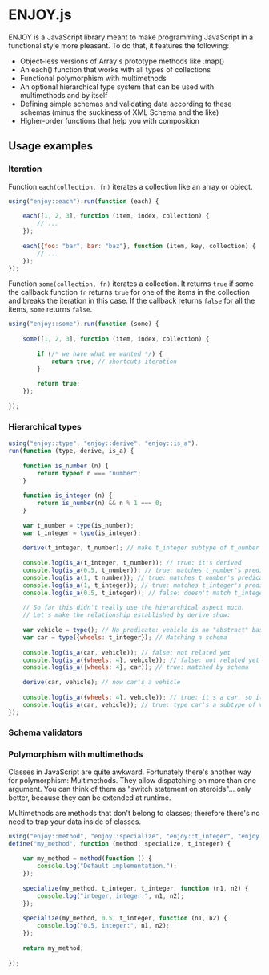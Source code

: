 # ENJOY.js

ENJOY is a JavaScript library meant to make programming JavaScript in a functional style more pleasant. To do that, it features the following:

- Object-less versions of Array's prototype methods like .map()
- An each() function that works with all types of collections
- Functional polymorphism with multimethods
- An optional hierarchical type system that can be used with multimethods and by itself
- Defining simple schemas and validating data according to these schemas (minus the suckiness of XML Schema and the like)
- Higher-order functions that help you with composition

## Usage examples

### Iteration

Function `each(collection, fn)` iterates a collection like an array or object.

```javascript
using("enjoy::each").run(function (each) {
    
    each([1, 2, 3], function (item, index, collection) {
        // ...
    });
    
    each({foo: "bar", bar: "baz"}, function (item, key, collection) {
        // ...
    });
});
```

Function `some(collection, fn)` iterates a collection. It returns `true` if some the
callback function `fn` returns `true` for one of the items in the collection and breaks
the iteration in this case. If the callback returns `false` for all the items, `some`
returns `false`.

```javascript
using("enjoy::some").run(function (some) {
    
    some([1, 2, 3], function (item, index, collection) {
        
        if (/* we have what we wanted */) {
            return true; // shortcuts iteration
        }
        
        return true;
    });
    
});
```

### Hierarchical types

```javascript
using("enjoy::type", "enjoy::derive", "enjoy::is_a").
run(function (type, derive, is_a) {
    
    function is_number (n) {
        return typeof n === "number";
    }
    
    function is_integer (n) {
        return is_number(n) && n % 1 === 0;
    }
    
    var t_number = type(is_number);
    var t_integer = type(is_integer);
    
    derive(t_integer, t_number); // make t_integer subtype of t_number
    
    console.log(is_a(t_integer, t_number)); // true: it's derived
    console.log(is_a(0.5, t_number)); // true: matches t_number's predicate
    console.log(is_a(1, t_number)); // true: matches t_number's predicate
    console.log(is_a(1, t_integer)); // true: matches t_integer's predicate
    console.log(is_a(0.5, t_integer)); // false: doesn't match t_integer's predicate
    
    // So far this didn't really use the hierarchical aspect much.
    // Let's make the relationship established by derive show:
    
    var vehicle = type(); // No predicate: vehicle is an "abstract" base type
    var car = type({wheels: t_integer}); // Matching a schema
    
    console.log(is_a(car, vehicle)); // false: not related yet
    console.log(is_a({wheels: 4}, vehicle)); // false: not related yet
    console.log(is_a({wheels: 4}, car)); // true: matched by schema
    
    derive(car, vehicle); // now car's a vehicle
    
    console.log(is_a({wheels: 4}, vehicle)); // true: it's a car, so it's a vehicle
    console.log(is_a(car, vehicle)); // true: type car's a subtype of vehicle
});
```

### Schema validators

### Polymorphism with multimethods

Classes in JavaScript are quite awkward. Fortunately there's another way for polymorphism: Multimethods. They allow dispatching on more than one argument. You can think of them as
"switch statement on steroids"... only better, because they can be extended at runtime.

Multimethods are methods that don't belong to classes; therefore there's no need to trap
your data inside of classes.

```javascript
using("enjoy::method", "enjoy::specialize", "enjoy::t_integer", "enjoy::t_object").
define("my_method", function (method, specialize, t_integer) {
    
    var my_method = method(function () {
        console.log("Default implementation.");
    });
    
    specialize(my_method, t_integer, t_integer, function (n1, n2) {
        console.log("integer, integer:", n1, n2);
    });
    
    specialize(my_method, 0.5, t_integer, function (n1, n2) {
        console.log("0.5, integer:", n1, n2);
    });
    
    return my_method;
    
});
```
